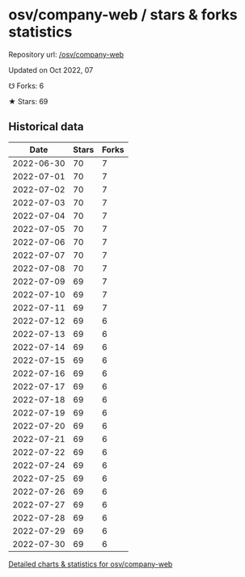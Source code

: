 # osv/company-web / stars & forks statistics

Repository url: [/osv/company-web](https://github.com/osv/company-web)

Updated on Oct 2022, 07

☋ Forks: 6

★ Stars: 69

## Historical data
| Date | Stars | Forks |
|------|-------|-------|
| 2022-06-30 | 70 | 7 | 
| 2022-07-01 | 70 | 7 | 
| 2022-07-02 | 70 | 7 | 
| 2022-07-03 | 70 | 7 | 
| 2022-07-04 | 70 | 7 | 
| 2022-07-05 | 70 | 7 | 
| 2022-07-06 | 70 | 7 | 
| 2022-07-07 | 70 | 7 | 
| 2022-07-08 | 70 | 7 | 
| 2022-07-09 | 69 | 7 | 
| 2022-07-10 | 69 | 7 | 
| 2022-07-11 | 69 | 7 | 
| 2022-07-12 | 69 | 6 | 
| 2022-07-13 | 69 | 6 | 
| 2022-07-14 | 69 | 6 | 
| 2022-07-15 | 69 | 6 | 
| 2022-07-16 | 69 | 6 | 
| 2022-07-17 | 69 | 6 | 
| 2022-07-18 | 69 | 6 | 
| 2022-07-19 | 69 | 6 | 
| 2022-07-20 | 69 | 6 | 
| 2022-07-21 | 69 | 6 | 
| 2022-07-22 | 69 | 6 | 
| 2022-07-24 | 69 | 6 | 
| 2022-07-25 | 69 | 6 | 
| 2022-07-26 | 69 | 6 | 
| 2022-07-27 | 69 | 6 | 
| 2022-07-28 | 69 | 6 | 
| 2022-07-29 | 69 | 6 | 
| 2022-07-30 | 69 | 6 | 


[Detailed charts & statistics for osv/company-web](https://reviewgithub.com/rep/osv/company-web)
